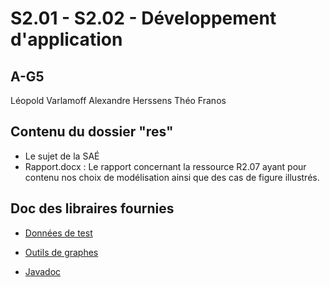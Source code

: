 # S2.01 - S2.02 - Développement d'application

## A-G5
Léopold Varlamoff 
Alexandre Herssens
Théo Franos

## Contenu du dossier "res"
  - Le sujet de la SAÉ  
  - Rapport.docx : Le rapport concernant la ressource R2.07 ayant pour contenu nos choix de modélisation ainsi que des cas de figure illustrés.

## Doc des libraires fournies
  - [Données de test](https://moodle.univ-lille.fr/pluginfile.php/2449761/mod_resource/content/2/doc/fr/ulille/but/sae2_02/donnees/DonneesPourTester.html)
  - [Outils de graphes](https://moodle.univ-lille.fr/pluginfile.php/2449761/mod_resource/content/2/doc/fr/ulille/but/sae2_02/graphes/package-summary.html)

  - [Javadoc](https://docs.oracle.com/javase/8/docs/api/index.html)
